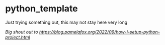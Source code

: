 # python_template
Just trying something out, this may not stay here very long


_Big shout out to https://blog.pamelafox.org/2022/09/how-i-setup-python-project.html_
